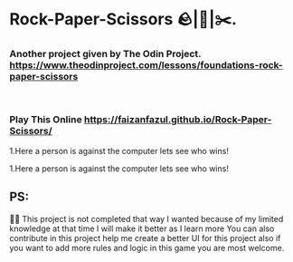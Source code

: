 # Rock-Paper-Scissors 🪨|📃|✂️.
### Another project given by The Odin Project. https://www.theodinproject.com/lessons/foundations-rock-paper-scissors
<br>

### Play This Online https://faizanfazul.github.io/Rock-Paper-Scissors/ <br>

1.Here a person is against the computer lets see who wins!<br>

1.Here a person is against the computer lets see who wins!<br>

## PS:
💁‍♂️ This project is not completed that way I wanted because of my limited knowledge at that time I will make it better as I learn more You can also contribute in this project help me create a better UI for this project also if you want to add more rules and logic in this game you are most welcome.
